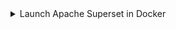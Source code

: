 <details>
    <summary>Launch Apache Superset in Docker</summary>

Superset provides [installing Superset locally using Docker Compose](https://superset.apache.org/docs/installation/installing-superset-using-docker-compose/) instructions.  After checking out the Apache Superset repo from GitHub you can run the latest development code, or a specific tag.  We recommend release 2.0.0 as it is the latest release not marked as `pre-release`.

There are a few tasks to be done before running `docker compose`:

1. Add the official ClickHouse Connect driver
2. Obtain a Mapbox API key and add that as an environment variable (optional)
3. Specify the version of Superset to run

:::tip
The commands below are to be run from the  top level of the GitHub repo, `superset`.
:::

## Official ClickHouse Connect driver {#official-clickhouse-connect-driver}

To make the ClickHouse Connect driver available in the Superset deployment add it to the local requirements file:

```bash
echo "clickhouse-connect" >> ./docker/requirements-local.txt
```

## Mapbox {#mapbox}

This is optional, you can plot location data in Superset without a Mapbox API key, but you will see a message telling you that you should add a key and the background image of the map will be missing (you will only see the data points and not the map background).  Mapbox provides a free tier if you would like to use it.

Some of the sample visualizations that the guides have you create use location, for example longitude and latitude, data.  Superset includes support for Mapbox maps.  To use the Mapbox visualizations you need a Mapbox API key.  Sign up for the [Mapbox free tier](https://account.mapbox.com/auth/signup/), and generate an API key.

Make the API key available to Superset:

```bash
echo "MAPBOX_API_KEY=pk.SAMPLE-Use-your-key-instead" >> docker/.env-non-dev
```

## Deploy Superset version 2.0.0 {#deploy-superset-version-200}

To deploy release 2.0.0 run:

```bash
git checkout 2.0.0
TAG=2.0.0 docker-compose -f docker-compose-non-dev.yml pull
TAG=2.0.0 docker-compose -f docker-compose-non-dev.yml up
```

</details>

